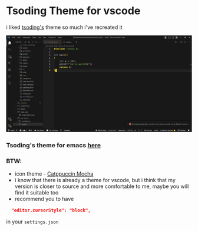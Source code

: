 # Tsoding Theme for vscode

i liked [tsoding's]() theme so much i've recreated it

![](./img/theme.png)

### Tsoding's theme for emacs [here](https://github.com/cofeek-codes/emacs-dotfiles/blob/main/tsoding-theme.el)

### BTW:

- icon theme - [Catppuccin Mocha](https://github.com/catppuccin/vscode-icons)
- i know that there is already a theme for vscode, but i think that my version is closer to source and more comfortable to me, maybe you will find it suitable too
- recommend you to have

```json
  "editor.cursorStyle": "block",
```

in your `settings.json`
